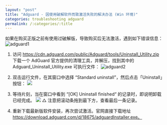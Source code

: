 ```yaml
---
layout: "post"
title: "Adguard - 因使用破解软件而致激活失败的解决办法 (Win 环境)"
categories: troubleshooting adguard
permalink: /:categories/:title
---
```


如果在购买正版之前有使用过破解版，导致购买后无法激活，遇到如下错误信息：
![adguard1](https://i.imgur.com/2DHaYVn.jpg)

1. 访问 https://cdn.adguard.com/public/Adguard/tools/Uninstall_Utility.zip 下载一个 AdGuard 官方提供的清理工具，并解压，找到其中的 Adguard_Uninstall_Utility.exe 可执行文件：
	![adguard2](https://i.imgur.com/Gr7ja3T.jpg)

2. 双击运行文件，在其窗口中选择 “Standard uninstall”，然后点击「Uninstall」按钮：
	![](https://i.imgur.com/LKexAe3.jpg)

3. 等待片刻，当在窗口中看到 “[OK] Uninstall finished“ 的记录时，即说明卸载已经完成。
	![](https://i.imgur.com/e394xja.jpg)
	△ 注意把滚动条拖到最下方，查看最后一条记录。

4. 重新下载最新版软件安装，再次尝试激活。官网直接下载地址 https://download.adguard.com/d/18675/adguardInstaller.exe。
